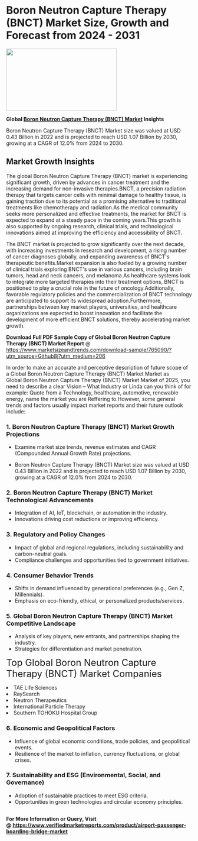 <H1>Boron Neutron Capture Therapy (BNCT) Market Size, Growth and Forecast from 2024 - 2031</H1><img class="aligncenter size-medium wp-image-584254" src="https://thirdeyenews.in/wp-content/uploads/2024/09/Global-Market-Research-300x168.jpeg" alt="" width="300" height="168" /><p><strong>Global&nbsp;<a href="https://www.marketsizeandtrends.com/download-sample/765090/?utm_source=Github8j?utm_medium=206">Boron Neutron Capture Therapy (BNCT) Market</a> Insights</strong></p><p>Boron Neutron Capture Therapy (BNCT) Market size was valued at USD 0.43 Billion in 2022 and is projected to reach USD 1.07 Billion by 2030, growing at a CAGR of 12.0% from 2024 to 2030.</p><p><h2>Market Growth Insights</h2> <p>The global Boron Neutron Capture Therapy (BNCT) market is experiencing significant growth, driven by advances in cancer treatment and the increasing demand for non-invasive therapies.BNCT, a precision radiation therapy that targets cancer cells with minimal damage to healthy tissue, is gaining traction due to its potential as a promising alternative to traditional treatments like chemotherapy and radiation.As the medical community seeks more personalized and effective treatments, the market for BNCT is expected to expand at a steady pace in the coming years.This growth is also supported by ongoing research, clinical trials, and technological innovations aimed at improving the efficiency and accessibility of BNCT.</p> <p>The BNCT market is projected to grow significantly over the next decade, with increasing investments in research and development, a rising number of cancer diagnoses globally, and expanding awareness of BNCT's therapeutic benefits.Market expansion is also fueled by a growing number of clinical trials exploring BNCT's use in various cancers, including brain tumors, head and neck cancers, and melanoma.As healthcare systems look to integrate more targeted therapies into their treatment options, BNCT is positioned to play a crucial role in the future of oncology.Additionally, favorable regulatory policies and the commercialization of BNCT technology are anticipated to support its widespread adoption.Furthermore, partnerships between key market players, universities, and healthcare organizations are expected to boost innovation and facilitate the development of more efficient BNCT solutions, thereby accelerating market growth.<p><span class=""><strong>Download Full PDF Sample Copy of Global Boron Neutron Capture Therapy (BNCT) Market Report</strong> @ <a href="https://www.marketsizeandtrends.com/download-sample/765090/?utm_source=Github8j?utm_medium=206" target="_blank">https://www.marketsizeandtrends.com/download-sample/765090/?utm_source=Github8j?utm_medium=206</a></span></p><p>In order to make an accurate and perceptive description of future scope of a Global&nbsp;Boron Neutron Capture Therapy (BNCT) Market Market as Global&nbsp;Boron Neutron Capture Therapy (BNCT) Market Market of 2025, you need to describe a clear Vision &ndash; What Industry or Linda can you think of for example: Quote from a Technology, healthcare, automotive, renewable energy, name the market you are Reffering to.However, some general trends and factors usually impact market reports and their future outlook include:</p><h3>1.&nbsp;<strong>Boron Neutron Capture Therapy (BNCT) Market Growth Projections</strong></h3><ul><li>Examine market size trends, revenue estimates and CAGR (Compounded Annual Growth Rate) projections.</li><li><p>Boron Neutron Capture Therapy (BNCT) Market size was valued at USD 0.43 Billion in 2022 and is projected to reach USD 1.07 Billion by 2030, growing at a CAGR of 12.0% from 2024 to 2030.</p></li></ul><h3>2.&nbsp;<strong>Boron Neutron Capture Therapy (BNCT) Market Technological Advancements</strong></h3><ul><li>Integration of AI, IoT, blockchain, or automation in the industry.</li><li>Innovations driving cost reductions or improving efficiency.</li></ul><h3>3.&nbsp;<strong>Regulatory and Policy Changes</strong></h3><ul><li>Impact of global and regional regulations, including sustainability and carbon-neutral goals.</li><li>Compliance challenges and opportunities tied to government initiatives.</li></ul><h3>4.&nbsp;<strong>Consumer Behavior Trends</strong></h3><ul><li>Shifts in demand influenced by generational preferences (e.g., Gen Z, Millennials).</li><li>Emphasis on eco-friendly, ethical, or personalized products/services.</li></ul><h3>5.&nbsp;<strong>Global Boron Neutron Capture Therapy (BNCT) Market Competitive Landscape</strong></h3><ul><li>Analysis of key players, new entrants, and partnerships shaping the industry.</li><li>Strategies for differentiation and market penetration.</li></ul><p data-pm-slice="1 1 []"><span style="color: inherit; font-family: inherit; font-size: 25px;">Top Global Boron Neutron Capture Therapy (BNCT) Market Companies</span></p><div class="" data-test-id=""><p><li>TAE Life Sciences</li><li> RaySearch</li><li> Neutron Therapeutics</li><li> International Particle Therapy</li><li> Southern TOHOKU Hospital Group</li></p></div><h3>6.&nbsp;<strong>Economic and Geopolitical Factors</strong></h3><ul><li>Influence of global economic conditions, trade policies, and geopolitical events.</li><li>Resilience of the market to inflation, currency fluctuations, or global crises.</li></ul><h3>7.&nbsp;<strong>Sustainability and ESG (Environmental, Social, and Governance)</strong></h3><ul><li>Adoption of sustainable practices to meet ESG criteria.</li><li>Opportunities in green technologies and circular economy principles.</li></ul><h2><strong style="font-size: 14px;">For More Information or Query, Visit @&nbsp;</strong><a style="background-color: #ffffff; font-size: 14px;" href="https://www.marketsizeandtrends.com/report/boron-neutron-capture-therapy-bnct-market/" target="_blank">https://www.verifiedmarketreports.com/product/airport-passenger-boarding-bridge-market</a></h2>